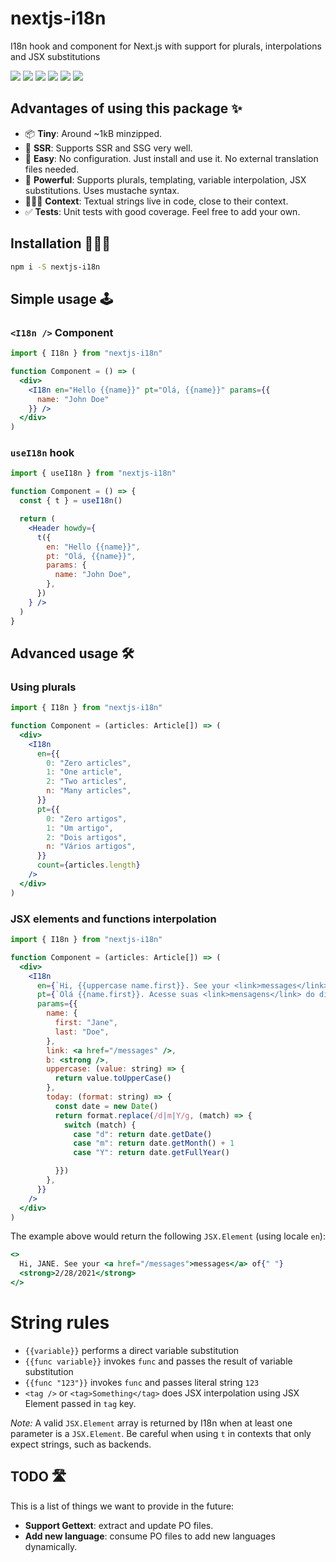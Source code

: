 # nextjs-i18n

I18n hook and component for Next.js with support for plurals, interpolations and JSX substitutions

[![](https://flat.badgen.net/npm/v/nextjs-i18n)](https://www.npmjs.com/package/nextjs-i18n)
[![](https://flat.badgen.net/npm/license/nextjs-i18n)](https://www.npmjs.com/package/nextjs-i18n)
[![](https://flat.badgen.net/npm/types/nextjs-i18n)](https://www.npmjs.com/package/nextjs-i18n)
[![](https://flat.badgen.net/bundlephobia/minzip/nextjs-i18n)](https://www.npmjs.com/package/nextjs-i18n)
[![](https://flat.badgen.net/bundlephobia/tree-shaking/nextjs-i18n)](https://www.npmjs.com/package/nextjs-i18n)
[![](https://flat.badgen.net/npm/dm/nextjs-i18n)](https://www.npmjs.com/package/nextjs-i18n)

## Advantages of using this package ✨

- 📦 **Tiny**: Around ~1kB minzipped.
- 🚦 **SSR**: Supports SSR and SSG very well.
- 🌱 **Easy**: No configuration. Just install and use it. No external translation files needed.
- 🚀 **Powerful**: Supports plurals, templating, variable interpolation, JSX substitutions. Uses mustache syntax.
- 👩🏽‍🎨 **Context**: Textual strings live in code, close to their context.
- ✅ **Tests**: Unit tests with good coverage. Feel free to add your own.

## Installation 🧑🏻‍💻

```sh
npm i -S nextjs-i18n
```

## Simple usage 🕹

### `<I18n />` Component

```jsx
import { I18n } from "nextjs-i18n"

function Component = () => (
  <div>
    <I18n en="Hello {{name}}" pt="Olá, {{name}}" params={{
      name: "John Doe"
    }} />
  </div>
)
```

### `useI18n` hook

```jsx
import { useI18n } from "nextjs-i18n"

function Component = () => {
  const { t } = useI18n()

  return (
    <Header howdy={
      t({
        en: "Hello {{name}}",
        pt: "Olá, {{name}}",
        params: {
          name: "John Doe",
        },
      })
    } />
  )
}
```

## Advanced usage 🛠

### Using plurals

```jsx
import { I18n } from "nextjs-i18n"

function Component = (articles: Article[]) => (
  <div>
    <I18n
      en={{
        0: "Zero articles",
        1: "One article",
        2: "Two articles",
        n: "Many articles",
      }}
      pt={{
        0: "Zero artigos",
        1: "Um artigo",
        2: "Dois artigos",
        n: "Vários artigos",
      }}
      count={articles.length}
    />
  </div>
)
```

### JSX elements and functions interpolation

```jsx
import { I18n } from "nextjs-i18n"

function Component = (articles: Article[]) => (
  <div>
    <I18n
      en={`Hi, {{uppercase name.first}}. See your <link>messages</link> of <b>{{today "m/d/Y"}}</b>`}
      pt={`Olá {{name.first}}. Acesse suas <link>mensagens</link> do dia <b>{{today "d/m/Y"}}</b>`}
      params={{
        name: {
          first: "Jane",
          last: "Doe",
        },
        link: <a href="/messages" />,
        b: <strong />,
        uppercase: (value: string) => {
          return value.toUpperCase()
        },
        today: (format: string) => {
          const date = new Date()
          return format.replace(/d|m|Y/g, (match) => {
            switch (match) {
              case "d": return date.getDate()
              case "m": return date.getMonth() + 1
              case "Y": return date.getFullYear()

          }})
        },
      }}
    />
  </div>
)
```

The example above would return the following `JSX.Element` (using locale `en`):

```jsx
<>
  Hi, JANE. See your <a href="/messages">messages</a> of{" "}
  <strong>2/28/2021</strong>
</>
```

# String rules

- `{{variable}}` performs a direct variable substitution
- `{{func variable}}` invokes `func` and passes the result of variable substitution
- `{{func "123"}}` invokes `func` and passes literal string `123`
- `<tag />` or `<tag>Something</tag>` does JSX interpolation using JSX Element passed in `tag` key.

_Note:_ A valid `JSX.Element` array is returned by I18n when at least one parameter is a `JSX.Element`.
Be careful when using `t` in contexts that only expect strings, such as backends.

## TODO 🛣

This is a list of things we want to provide in the future:

- **Support Gettext**: extract and update PO files.
- **Add new language**: consume PO files to add new languages dynamically.
